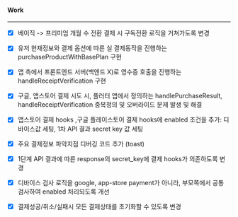 
#### Work
---
- [x] 베이직 -> 프리미엄 개월 수 전환 결제 시 구독전환 로직을 거쳐가도록 변경
- [x] 유저 현재정보와 결제 옵션에 따른 실 결제동작을 진행하는 purchaseProductWithBasePlan 구현
- [x] 앱 측에서 프론트엔드 서버(백엔드 X)로 영수증 호출을 진행하는 handleReceiptVerification 구현
- [x] 구글, 앱스토어 결제 시도 시, 플러터 앱에서 정의하는 handlePurchaseResult, handleReceiptVerification 중복정의 및 오버라이드 문제 발생 및 해결
- [x] 앱스토어 결제 hooks ,구글 플레이스토어 결제 hooks에 enabled 조건을 추가: 디바이스값 세팅, 1차 API 결과 secret key 값 세팅
- [x] 주요 결제정보 파악지점 디버깅 코드 추가 (toast)
- [x] 1단계 API 결과에 따른 response의 secret_key에 결제 hooks가 의존하도록 변경
- [x] 디바이스 검사 로직을 google, app-store payment가 아니라, 부모쪽에서 공통 검사하여 enabled 처리되도록 개선
- [x] 결제성공/취소/실패시 모든 결제상태를 초기화할 수 있도록 변경

